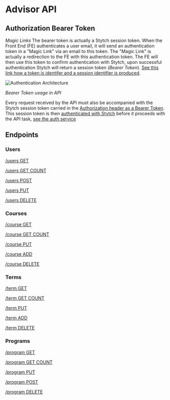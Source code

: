 # Advisor API

## Authorization Bearer Token

_Magic Links_
The bearer token is actually a Stytch session token. When the Front End (FE) authenticates a user email, it will send an authentication token in a "Magic Link" via an email to this token. The "Magic Link" is actually a redirection to the FE with this authentication token. The FE will then use this token to confirm authentication with Stytch, upon successful authentication Stytch will return a session token (_Bearer Token_). [See this link how a token is identifer and a session identifier is produced](https://stytch.com/docs/api/authenticate-magic-link).

![Authentication Architecture](https://stytch.imgix.net/web/_next/static/image/src/img/dashboard/light-mode-api-flow.80200ea99265b20c7bcb14c477357ec6.png?ixlib=js-3.3.0&auto=format&quality=75&width=1920)

_Bearer Token usage in API_

Every request received by the API must also be accompanied with the Stytch session token carried in the [Authorization header as a Bearer Token](https://developer.mozilla.org/en-US/docs/Web/HTTP/Authentication). This session token is then [authenticated with Stytch](https://stytch.com/docs/api/session-auth) before it proceeds with the API task, [see the auth service ](/services/auth.js)

## Endpoints

### Users

[/users GET](users_get.md)

[/users GET COUNT](users_count.md)

[/users POST](users_post.md)

[/users PUT](users_put.md)

[/users DELETE](users_delete.md)

### Courses

[/course GET](course_get.md)

[/course GET COUNT](courses_count.md)

[/course PUT](course_put.md)

[/course ADD](course_add.md)

[/course DELETE](course_delete.md)

### Terms

[/term GET](term_get.md)

[/term GET COUNT](terms_count.md)

[/term PUT](term_put.md)

[/term ADD](term_add.md)

[/term DELETE](term_delete.md)

### Programs

[/program GET](program_get.md)

[/program GET COUNT](programs_count.md)

[/program PUT](program_put.md)

[/program POST](program_post.md)

[/program DELETE](program_delete.md)
